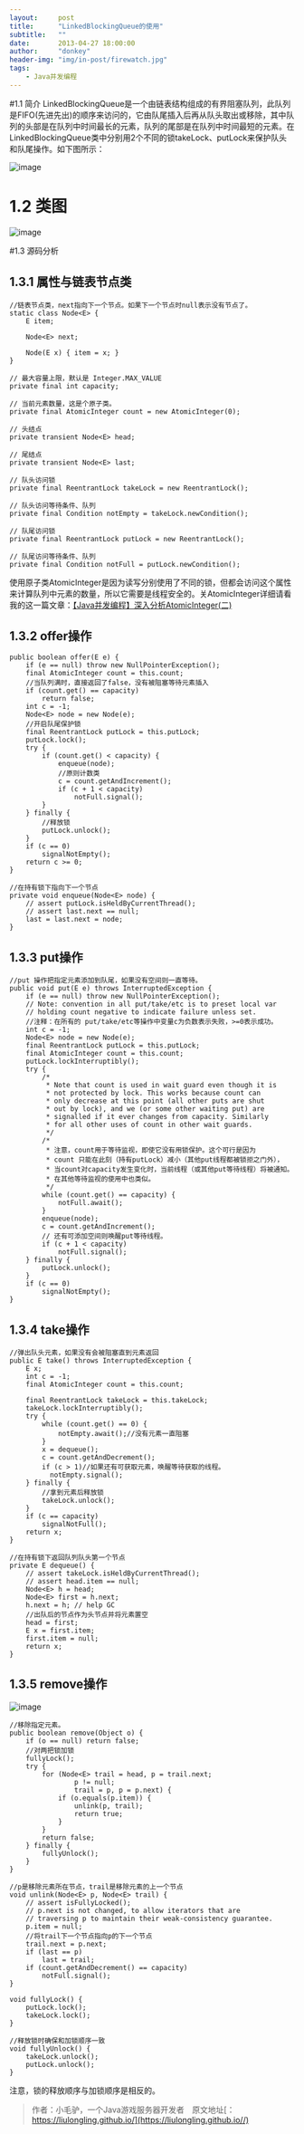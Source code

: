 ```yaml
---
layout:     post
title:      "LinkedBlockingQueue的使用"
subtitle:   ""
date:       2013-04-27 18:00:00
author:     "donkey"
header-img: "img/in-post/firewatch.jpg"
tags:
    - Java并发编程
---
```



#1.1 简介
 LinkedBlockingQueue是一个由链表结构组成的有界阻塞队列，此队列是FIFO(先进先出)的顺序来访问的，它由队尾插入后再从队头取出或移除，其中队列的头部是在队列中时间最长的元素，队列的尾部是在队列中时间最短的元素。在LinkedBlockingQueue类中分别用2个不同的锁takeLock、putLock来保护队头和队尾操作。如下图所示：
 
 ![image](http://img.blog.csdn.net/20160808012153461?watermark/2/text/aHR0cDovL2Jsb2cuY3Nkbi5uZXQv/font/5a6L5L2T/fontsize/400/fill/I0JBQkFCMA==/dissolve/70/gravity/Center)
 
# 1.2 类图

![image](http://img.blog.csdn.net/20160808004715770?watermark/2/text/aHR0cDovL2Jsb2cuY3Nkbi5uZXQv/font/5a6L5L2T/fontsize/400/fill/I0JBQkFCMA==/dissolve/70/gravity/Center)

#1.3 源码分析

## 1.3.1 属性与链表节点类


```
//链表节点类，next指向下一个节点。如果下一个节点时null表示没有节点了。  
static class Node<E> {  
    E item;  
  
    Node<E> next;  
  
    Node(E x) { item = x; }  
}  
  
// 最大容量上限，默认是 Integer.MAX_VALUE  
private final int capacity;  
  
// 当前元素数量，这是个原子类。  
private final AtomicInteger count = new AtomicInteger(0);  
  
// 头结点  
private transient Node<E> head;  
  
// 尾结点  
private transient Node<E> last;  
  
// 队头访问锁  
private final ReentrantLock takeLock = new ReentrantLock();  
  
// 队头访问等待条件、队列  
private final Condition notEmpty = takeLock.newCondition();  
  
// 队尾访问锁  
private final ReentrantLock putLock = new ReentrantLock();  
  
// 队尾访问等待条件、队列  
private final Condition notFull = putLock.newCondition();  
```

使用原子类AtomicInteger是因为读写分别使用了不同的锁，但都会访问这个属性来计算队列中元素的数量，所以它需要是线程安全的。关AtomicInteger详细请看我的这一篇文章：[【Java并发编程】深入分析AtomicInteger(二)](http://blog.csdn.net/liulongling/article/details/50547159)

## 1.3.2 offer操作


```
public boolean offer(E e) {  
    if (e == null) throw new NullPointerException();  
    final AtomicInteger count = this.count;  
    //当队列满时，直接返回了false，没有被阻塞等待元素插入  
    if (count.get() == capacity)  
        return false;  
    int c = -1;  
    Node<E> node = new Node(e);  
    //开启队尾保护锁  
    final ReentrantLock putLock = this.putLock;  
    putLock.lock();  
    try {  
        if (count.get() < capacity) {  
            enqueue(node);  
            //原则计数类  
            c = count.getAndIncrement();  
            if (c + 1 < capacity)  
                notFull.signal();  
        }  
    } finally {  
        //释放锁  
        putLock.unlock();  
    }  
    if (c == 0)  
        signalNotEmpty();  
    return c >= 0;  
}  
  
//在持有锁下指向下一个节点  
private void enqueue(Node<E> node) {  
    // assert putLock.isHeldByCurrentThread();  
    // assert last.next == null;  
    last = last.next = node;  
}  
```

## 1.3.3 put操作

```
//put 操作把指定元素添加到队尾，如果没有空间则一直等待。  
public void put(E e) throws InterruptedException {  
    if (e == null) throw new NullPointerException();  
    // Note: convention in all put/take/etc is to preset local var  
    // holding count negative to indicate failure unless set.  
    //注释：在所有的 put/take/etc等操作中变量c为负数表示失败，>=0表示成功。  
    int c = -1;  
    Node<E> node = new Node(e);  
    final ReentrantLock putLock = this.putLock;  
    final AtomicInteger count = this.count;  
    putLock.lockInterruptibly();  
    try {  
        /* 
         * Note that count is used in wait guard even though it is 
         * not protected by lock. This works because count can 
         * only decrease at this point (all other puts are shut 
         * out by lock), and we (or some other waiting put) are 
         * signalled if it ever changes from capacity. Similarly 
         * for all other uses of count in other wait guards. 
         */  
        /* 
         * 注意，count用于等待监视，即使它没有用锁保护。这个可行是因为 
         * count 只能在此刻（持有putLock）减小（其他put线程都被锁拒之门外）， 
         * 当count对capacity发生变化时，当前线程（或其他put等待线程）将被通知。 
         * 在其他等待监视的使用中也类似。 
         */  
        while (count.get() == capacity) {  
            notFull.await();  
        }  
        enqueue(node);  
        c = count.getAndIncrement();  
        // 还有可添加空间则唤醒put等待线程。  
        if (c + 1 < capacity)  
            notFull.signal();  
    } finally {  
        putLock.unlock();  
    }  
    if (c == 0)  
        signalNotEmpty();  
}  
```

## 1.3.4 take操作


```
//弹出队头元素，如果没有会被阻塞直到元素返回  
public E take() throws InterruptedException {  
    E x;  
    int c = -1;  
    final AtomicInteger count = this.count;  
  
    final ReentrantLock takeLock = this.takeLock;  
    takeLock.lockInterruptibly();  
    try {  
        while (count.get() == 0) {  
            notEmpty.await();//没有元素一直阻塞  
        }  
        x = dequeue();  
        c = count.getAndDecrement();  
        if (c > 1)//如果还有可获取元素，唤醒等待获取的线程。  
          notEmpty.signal();  
    } finally {  
        //拿到元素后释放锁  
        takeLock.unlock();  
    }  
    if (c == capacity)  
        signalNotFull();  
    return x;  
}  
  
//在持有锁下返回队列队头第一个节点  
private E dequeue() {  
    // assert takeLock.isHeldByCurrentThread();  
    // assert head.item == null;  
    Node<E> h = head;  
    Node<E> first = h.next;  
    h.next = h; // help GC  
    //出队后的节点作为头节点并将元素置空  
    head = first;  
    E x = first.item;  
    first.item = null;  
    return x;  
}  
```

## 1.3.5 remove操作
![image](http://img.blog.csdn.net/20160808114644732?watermark/2/text/aHR0cDovL2Jsb2cuY3Nkbi5uZXQv/font/5a6L5L2T/fontsize/400/fill/I0JBQkFCMA==/dissolve/70/gravity/Center)


```
//移除指定元素。  
public boolean remove(Object o) {  
    if (o == null) return false;  
    //对两把锁加锁  
    fullyLock();  
    try {  
        for (Node<E> trail = head, p = trail.next;  
                p != null;  
                trail = p, p = p.next) {  
            if (o.equals(p.item)) {  
                unlink(p, trail);  
                return true;  
            }  
        }  
        return false;  
    } finally {  
        fullyUnlock();  
    }  
}  
  
//p是移除元素所在节点，trail是移除元素的上一个节点  
void unlink(Node<E> p, Node<E> trail) {  
    // assert isFullyLocked();  
    // p.next is not changed, to allow iterators that are  
    // traversing p to maintain their weak-consistency guarantee.  
    p.item = null;  
    //将trail下一个节点指向p的下一个节点  
    trail.next = p.next;  
    if (last == p)  
        last = trail;  
    if (count.getAndDecrement() == capacity)  
        notFull.signal();  
}  
  
void fullyLock() {  
    putLock.lock();  
    takeLock.lock();  
}  
  
//释放锁时确保和加锁顺序一致  
void fullyUnlock() {  
    takeLock.unlock();  
    putLock.unlock();  
}  
```

注意，锁的释放顺序与加锁顺序是相反的。

> 作者：小毛驴，一个Java游戏服务器开发者　原文地址[：https://liulongling.github.io/](https://liulongling.github.io//)
